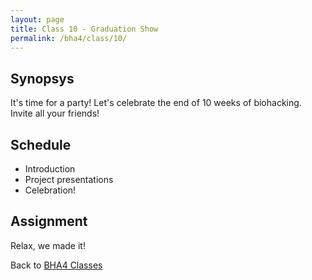 ```yaml
---
layout: page
title: Class 10 - Graduation Show
permalink: /bha4/class/10/
---
```


## Synopsys

It's time for a party! Let's celebrate the end of 10 weeks of biohacking. Invite all your friends!

## Schedule

* Introduction
* Project presentations
* Celebration!

## Assignment

Relax, we made it!

Back to [BHA4 Classes](/bha4/classes/)